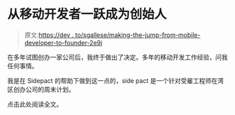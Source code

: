 # 从移动开发者一跃成为创始人

> 原文:[https://dev . to/sgallese/making-the-jump-from-mobile-developer-to-founder-2e9i](https://dev.to/sgallese/making-the-jump-from-mobile-developer-to-founder-2e9i)

在多年试图创办一家公司后，我终于做出了决定。多年的移动开发工作经验，问我任何事情。

我是在 Sidepact 的帮助下做到这一点的，side pact 是一个针对受雇工程师在湾区创办公司的周末计划。

点击此处阅读全文。